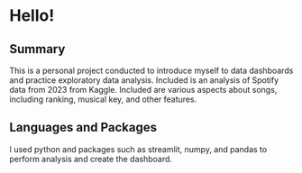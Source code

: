 # Hello!
## Summary
This is a personal project conducted to introduce myself to data dashboards and practice exploratory data analysis.
Included is an analysis of Spotify data from 2023 from Kaggle. Included are various aspects about songs, including ranking, musical key, and other features.
## Languages and Packages
I used python and packages such as streamlit, numpy, and pandas to perform analysis and create the dashboard.
